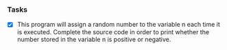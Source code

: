 ### Tasks
- [X] This program will assign a random number to the variable n each time it is executed. Complete the source code in order to print whether the number stored in the variable n is positive or negative.


